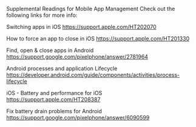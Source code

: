 Supplemental Readings for Mobile App Management
Check out the following links for more info:

Switching apps in iOS
https://support.apple.com/HT202070

How to force an app to close in iOS
https://support.apple.com/HT201330

Find, open & close apps in Android
https://support.google.com/pixelphone/answer/2781964

Android processes and application Lifecycle
https://developer.android.com/guide/components/activities/process-lifecycle

iOS - Battery and performance for iOS
https://support.apple.com/HT208387

Fix battery drain problems for Android
https://support.google.com/pixelphone/answer/6090599

